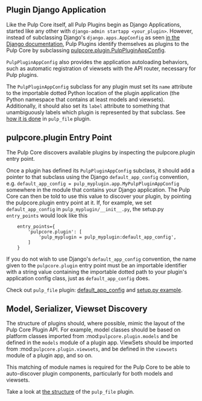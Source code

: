 Plugin Django Application
-------------------------

Like the Pulp Core itself, all Pulp Plugins begin as Django
Applications, started like any other with
`django-admin startapp <your_plugin>`. However, instead of subclassing
Django's `django.apps.AppConfig` as seen
[in the Django documentation](https://docs.djangoproject.com/en/1.8/ref/applications/#for-application-authors),
Pulp Plugins identify themselves as plugins to the Pulp Core by
subclassing [pulpcore.plugin.PulpPluginAppConfig](https://github.com/pulp/pulpcore/blob/main/plugin/pulpcore/plugin/__init__.py).

`PulpPluginAppConfig` also provides the application autoloading
behaviors, such as automatic registration of viewsets with the API
router, necessary for Pulp plugins.

The `PulpPluginAppConfig` subclass for any plugin must set its `name`
attribute to the importable dotted Python location of the plugin
application (the Python namespace that contains at least models and
viewsets). Additionally, it should also set its `label` attribute to
something that unambiguously labels which plugin is represented by that
subclass. See
[how it is done](https://github.com/pulp/pulp_file/blob/main/pulp_file/app/__init__.py)
in `pulp_file` plugin.


pulpcore.plugin Entry Point
---------------------------

The Pulp Core discovers available plugins by inspecting the
pulpcore.plugin entry point.

Once a plugin has defined its `PulpPluginAppConfig` subclass, it should
add a pointer to that subclass using the Django `default_app_config`
convention, e.g.
`default_app_config = pulp_myplugin.app.MyPulpPluginAppConfig` somewhere
in the module that contains your Django application. The Pulp Core can
then be told to use this value to discover your plugin, by pointing the
pulpcore.plugin entry point at it. If, for example, we set
`default_app_config` in `pulp_myplugin/__init__.py`, the setup.py
`entry_points` would look like this

```
    entry_points={
        'pulpcore.plugin': [
            'pulp_myplugin = pulp_myplugin:default_app_config',
        ]
    }
```

If you do not wish to use Django's `default_app_config` convention, the
name given to the `pulpcore.plugin` entry point must be an importable
identifier with a string value containing the importable dotted path to
your plugin's application config class, just as `default_app_config`
does.

Check out `pulp_file` plugin:
[default_app_config](https://github.com/pulp/pulp_file/blob/main/pulp_file/__init__.py)
and
[setup.py example](https://github.com/pulp/pulp_file/blob/main/setup.py).


Model, Serializer, Viewset Discovery
------------------------------------

The structure of plugins should, where possible, mimic the layout of the
Pulp Core Plugin API. For example, model classes should be based on
platform classes imported from :mod:`pulpcore.plugin.models` and be
defined in the `models` module of a plugin app. ViewSets should be
imported from :mod:`pulpcore.plugin.viewsets`, and be defined in the
`viewsets` module of a plugin app, and so on.

This matching of module names is required for the Pulp Core to be able
to auto-discover plugin components, particularly for both models and
viewsets.

Take a look at
[the structure](https://github.com/pulp/pulp_file/tree/main/pulp_file/app)
of the `pulp_file` plugin.
